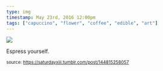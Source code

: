 ```yaml
---
type: img
timestamp: May 23rd, 2016 12:00pm
tags: ["capuccino", "flower", "coffee", "edible", "art"]
---
```

<img src="https://saturdayxiii.github.io/media/media/144815258057.jpg"/>
                                                                                          
Espress yourself.
 
                                    
                
                
                
                
                                
<small>source: https://saturdayxiii.tumblr.com/post/144815258057</small>